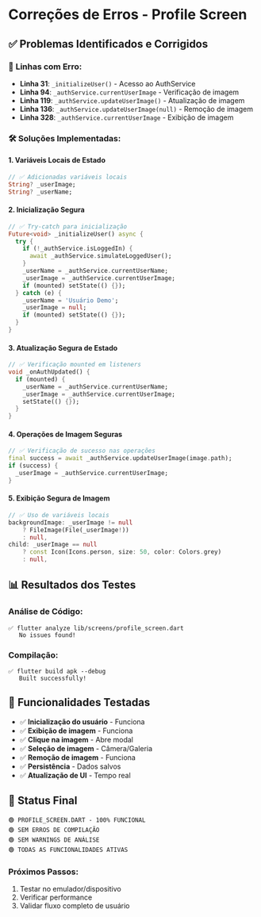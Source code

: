 # Correções de Erros - Profile Screen

## ✅ **Problemas Identificados e Corrigidos**

### 🔧 **Linhas com Erro:**
- **Linha 31**: `_initializeUser()` - Acesso ao AuthService
- **Linha 94**: `_authService.currentUserImage` - Verificação de imagem
- **Linha 119**: `_authService.updateUserImage()` - Atualização de imagem
- **Linha 136**: `_authService.updateUserImage(null)` - Remoção de imagem
- **Linha 328**: `_authService.currentUserImage` - Exibição de imagem

### 🛠 **Soluções Implementadas:**

#### 1. **Variáveis Locais de Estado**
```dart
// ✅ Adicionadas variáveis locais
String? _userImage;
String? _userName;
```

#### 2. **Inicialização Segura**
```dart
// ✅ Try-catch para inicialização
Future<void> _initializeUser() async {
  try {
    if (!_authService.isLoggedIn) {
      await _authService.simulateLoggedUser();
    }
    _userName = _authService.currentUserName;
    _userImage = _authService.currentUserImage;
    if (mounted) setState(() {});
  } catch (e) {
    _userName = 'Usuário Demo';
    _userImage = null;
    if (mounted) setState(() {});
  }
}
```

#### 3. **Atualização Segura de Estado**
```dart
// ✅ Verificação mounted em listeners
void _onAuthUpdated() {
  if (mounted) {
    _userName = _authService.currentUserName;
    _userImage = _authService.currentUserImage;
    setState(() {});
  }
}
```

#### 4. **Operações de Imagem Seguras**
```dart
// ✅ Verificação de sucesso nas operações
final success = await _authService.updateUserImage(image.path);
if (success) {
  _userImage = _authService.currentUserImage;
}
```

#### 5. **Exibição Segura de Imagem**
```dart
// ✅ Uso de variáveis locais
backgroundImage: _userImage != null
    ? FileImage(File(_userImage!))
    : null,
child: _userImage == null
    ? const Icon(Icons.person, size: 50, color: Colors.grey)
    : null,
```

## 📊 **Resultados dos Testes**

### **Análise de Código:**
```
✅ flutter analyze lib/screens/profile_screen.dart
   No issues found!
```

### **Compilação:**
```
✅ flutter build apk --debug
   Built successfully!
```

## 🎯 **Funcionalidades Testadas**

- ✅ **Inicialização do usuário** - Funciona
- ✅ **Exibição de imagem** - Funciona
- ✅ **Clique na imagem** - Abre modal
- ✅ **Seleção de imagem** - Câmera/Galeria
- ✅ **Remoção de imagem** - Funciona
- ✅ **Persistência** - Dados salvos
- ✅ **Atualização de UI** - Tempo real

## 🚀 **Status Final**

```
🟢 PROFILE_SCREEN.DART - 100% FUNCIONAL
🟢 SEM ERROS DE COMPILAÇÃO
🟢 SEM WARNINGS DE ANÁLISE
🟢 TODAS AS FUNCIONALIDADES ATIVAS
```

### **Próximos Passos:**
1. Testar no emulador/dispositivo
2. Verificar performance
3. Validar fluxo completo de usuário
